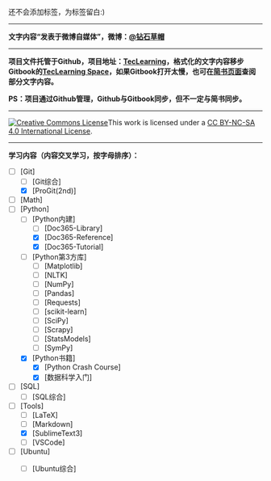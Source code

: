 <!-- 以下是添加在微博中的内容
项目托管于 #Github# 地址：https://github.com/StrawhatChan/TecLearning/tree/tlv2  也可查阅 #Gitbook# 地址：https://strawhat-chan.gitbook.io/teclearning/v/tlv2/  @简书 上也有，地址：https://www.jianshu.com/u/6d1cbd19e7c1  吐槽 #头条文章# 的编辑器[吐槽][吐槽][吐槽]
 -->
还不会添加标签，为标签留白:)

-------------------------

**文字内容“发表于微博自媒体”，微博：[@钻石草帽](http://weibo.com/strawhatchan)**

-------------------------

**项目文件托管于Github，项目地址：[TecLearning](https://github.com/StrawhatChan/TecLearning/tree/tlv2)，格式化的文字内容移步Gitbook的[TecLearning Space](https://strawhat-chan.gitbook.io/teclearning/v/tlv2/)，如果Gitbook打开太慢，也可在[简书页面](https://www.jianshu.com/u/6d1cbd19e7c1)查阅部分文字内容。**

**PS：项目通过Github管理，Github与Gitbook同步，但不一定与简书同步。**

-------------------------

<a rel="license" href="http://creativecommons.org/licenses/by-nc-sa/4.0/"><img alt="Creative Commons License" style="border-width:0" src="https://i.creativecommons.org/l/by-nc-sa/4.0/88x31.png" /></a>This work is licensed under a <a rel="license" href="http://creativecommons.org/licenses/by-nc-sa/4.0/">CC BY-NC-SA 4.0 International License</a>.

-------------------------

**学习内容（内容交叉学习，按字母排序）：**

- [ ] [Git]
	- [ ] [Git综合]
	- [x] [ProGit(2nd)]
- [ ] [Math]
- [ ] [Python]
	- [ ] [Python内建]
		- [ ] [Doc365-Library]
		- [x] [Doc365-Reference]
		- [x] [Doc365-Tutorial]
	- [ ] [Python第3方库]
		- [ ] [Matplotlib]
		- [ ] [NLTK]
		- [ ] [NumPy]
		- [ ] [Pandas]
		- [ ] [Requests]
		- [ ] [scikit-learn]
		- [ ] [SciPy]
		- [ ] [Scrapy]
		- [ ] [StatsModels]
		- [ ] [SymPy]
	- [x] [Python书籍]
		- [x] [Python Crash Course]
		- [x] [数据科学入门]
- [ ] [SQL]
	- [ ] [SQL综合]
- [ ] [Tools]
	- [ ] [LaTeX]
	- [ ] [Markdown]
	- [x] [SublimeText3]
	- [ ] [VSCode]
- [ ] [Ubuntu]
	- [ ] [Ubuntu综合]


<!-- 
完成列表备份
- [ ] [Git]
	- [ ] [Git综合]
	- [x] [ProGit(2nd)]
- [ ] [Math]
- [ ] [Python]
	- [ ] [Python内建]
		- [ ] [Doc365-Library]
		- [x] [Doc365-Reference]
		- [x] [Doc365-Tutorial]
	- [ ] [Python第3方库]
		- [ ] [Matplotlib]
		- [ ] [NLTK]
		- [ ] [NumPy]
		- [ ] [Pandas]
		- [ ] [Requests]
		- [ ] [scikit-learn]
		- [ ] [SciPy]
		- [ ] [Scrapy]
		- [ ] [StatsModels]
		- [ ] [SymPy]
	- [ ] [Python书籍]
		- [x] [Python Crash Course]
		- [ ] [数据科学入门]
- [ ] [SQL]
	- [ ] [SQL综合]
- [ ] [Tools]
	- [ ] [LaTeX]
	- [ ] [Markdown]
	- [x] [SublimeText3]
	- [ ] [VSCode]
- [ ] [Ubuntu]
	- [ ] [Ubuntu综合]

 -->